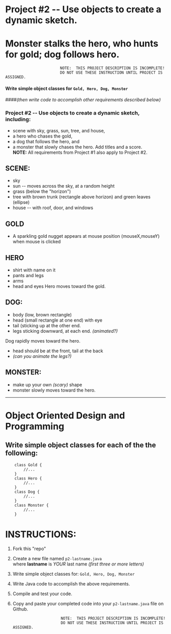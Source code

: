 # Project #2 -- Use objects to create a dynamic sketch.
# Monster stalks the hero, who hunts for gold; dog follows hero.  


                            NOTE:  THIS PROJECT DESCRIPTION IS INCOMPLETE!
                            DO NOT USE THESE INSTRUCTION UNTIL PROJECT IS ASSIGNED.


#### Write simple object classes for ```Gold, Hero, Dog, Monster```  
####_(then write code to accomplish other requirements described below)_


### Project #2 -- Use objects to create a dynamic sketch, including:
+ scene with sky, grass, sun, tree, and house,  
+ a hero who chases the gold,
+ a dog that follows the hero, and
+ a monster that slowly chases the hero.
Add titles and a score.  
**NOTE:**  All requirements from Project #1 also apply to Project #2.  

## SCENE:
+ sky
+ sun -- moves across the sky, at a random height
+ grass (below the "horizon")
+ tree with brown trunk (rectangle above horizon) and green leaves (ellipse) 
+ house -- with roof, door, and windows

## GOLD
+ A sparkling gold nugget appears at mouse position (mouseX,mouseY) when mouse is clicked

## HERO
+ shirt with name on it
+ pants and legs
+ arms
+ head and eyes
Hero moves toward the gold.

## DOG:
+ body (low, brown rectangle)
+ head (small rectangle at one end) with eye
+ tail (sticking up at the other end.
+ legs sticking downward, at each end.  _(animated?)_

Dog rapidly moves toward the hero.  
+ head should be at the front, tail at the back
+ _(can you animate the legs?)_  

## MONSTER:
+ make up your own _(scary)_ shape
+ monster slowly moves toward the hero.

----

# Object Oriented Design and Programming
## Write simple object classes for each of the the following:
```
    class Gold { 
        //... 
    }
    class Hero { 
        //... 
    }
    class Dog { 
        //... 
    }
    class Monster { 
        //... 
    }
```

# INSTRUCTIONS:
1. Fork this "repo"  
2. Create a new file named `p2-lastname.java`  
    where **lastname** is  *YOUR* last name 
    *(first three or more letters)*  

3. Write simple object classes for:  ```Gold, Hero, Dog, Monster```  
4. Write Java code to accomplish the above requirements.
5. Compile and test your code.
6. Copy and paste your completed code into your  `p2-lastname.java`  file on Github. 


                            NOTE:  THIS PROJECT DESCRIPTION IS INCOMPLETE!
                            DO NOT USE THESE INSTRUCTION UNTIL PROJECT IS ASSIGNED.
